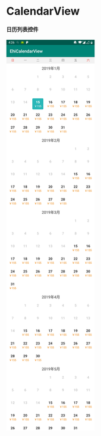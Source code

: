 # CalendarView
#### 日历列表控件
![image](https://github.com/Edison0716/CalendarView/blob/master/screen_shot/calendar_view.jpg)

